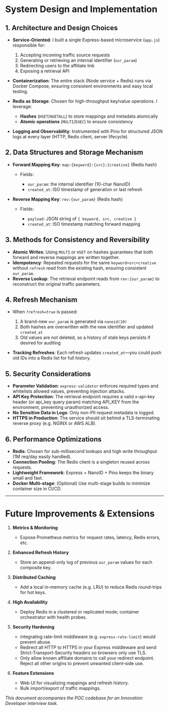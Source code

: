 # System Design and Implementation

## 1. Architecture and Design Choices

- **Service-Oriented**: I built a single Express-based microservice (`app.js`) responsible for:

  1. Accepting incoming traffic source requests
  2. Generating or retrieving an internal identifier (`our_param`)
  3. Redirecting users to the affiliate link
  4. Exposing a retrieval API

- **Containerization**: The entire stack (Node service + Redis) runs via Docker Compose, ensuring consistent environments and easy local testing.
- **Redis as Storage**: Chosen for high-throughput key/value operations. I leverage:

  - **Hashes** (`HSET`/`HGETALL`) to store mappings and metadata atomically
  - **Atomic operations** (`MULTI`/`EXEC`) to ensure consistency

- **Logging and Observability**: Instrumented with Pino for structured JSON logs at every layer (HTTP, Redis client, server lifecycle).

## 2. Data Structures and Storage Mechanism

- **Forward Mapping Key**: `map:{keyword}:{src}:{creative}` (Redis hash)

  - Fields:

    - `our_param`: the internal identifier (10-char NanoID)
    - `created_at`: ISO timestamp of generation or last refresh

- **Reverse Mapping Key**: `rev:{our_param}` (Redis hash)

  - Fields:

    - `payload`: JSON string of `{ keyword, src, creative }`
    - `created_at`: ISO timestamp matching forward mapping

## 3. Methods for Consistency and Reversibility

- **Atomic Writes**: Using `MULTI` or `HSET` on hashes guarantees that both forward and reverse mappings are written together.
- **Idempotency**: Repeated requests for the same `keyword+src+creative` without `refresh` read from the existing hash, ensuring consistent `our_param`.
- **Reverse Lookup**: The retrieval endpoint reads from `rev:{our_param}` to reconstruct the original traffic parameters.

## 4. Refresh Mechanism

- When `?refresh=true` is passed:

  1. A brand-new `our_param` is generated via `nanoid(10)`
  2. Both hashes are overwritten with the new identifier and updated `created_at`
  3. Old values are not deleted, so a history of stale keys persists if desired for auditing

- **Tracking Refreshes**: Each refresh updates `created_at`—you could push old IDs into a Redis list for full history.

## 5. Security Considerations

- **Parameter Validation**: `express-validator` enforces required types and whitelists allowed values, preventing injection attacks.
- **API Key Protection**: The retrieval endpoint requires a valid x-api-key header (or api_key query param) matching API_KEY from the environment, preventing unauthorized access.
- **No Sensitive Data in Logs**: Only non-PII request metadata is logged.
- **HTTPS in Production**: The service should sit behind a TLS-terminating reverse proxy (e.g. NGINX or AWS ALB).

## 6. Performance Optimizations

- **Redis**: Chosen for sub-millisecond lookups and high write throughput (1M req/day easily handled).
- **Connection Pooling**: The Redis client is a singleton reused across requests.
- **Lightweight Framework**: Express + NanoID + Pino keeps the binary small and fast.
- **Docker Multi-stage**: (Optional) Use multi-stage builds to minimize container size in CI/CD.

---

# Future Improvements & Extensions

1. **Metrics & Monitoring**

   - Expose Prometheus metrics for request rates, latency, Redis errors, etc.

2. **Enhanced Refresh History**

   - Store an append-only log of previous `our_param` values for each composite key.

3. **Distributed Caching**

   - Add a local in-memory cache (e.g. LRU) to reduce Redis round-trips for hot keys.

4. **High Availability**

   - Deploy Redis in a clustered or replicated mode; container orchestrator with health probes.

5. **Security Hardening**

   - integrating rate-limit middleware (e.g. `express-rate-limit`) would prevent abuse.
   - Redirect all HTTP to HTTPS in your Express middleware and send Strict-Transport-Security headers so browsers only use TLS.
   - Only allow known affiliate domains to call your redirect endpoint. Reject all other origins to prevent unwanted client–side use.

6. **Feature Extensions**

   - Web UI for visualizing mappings and refresh history.
   - Bulk import/export of traffic mappings.

_This document accompanies the POC codebase for an Innovation Developer interview task._
